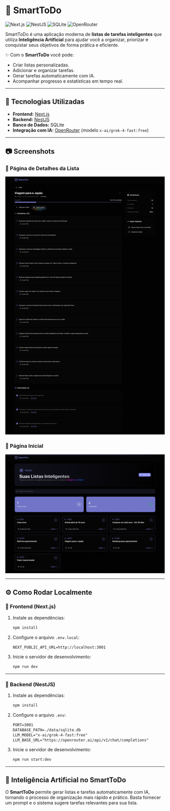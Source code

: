 # 📌 SmartToDo

![Next.js](https://img.shields.io/badge/Next.js-000000?style=for-the-badge&logo=nextdotjs&logoColor=white)
![NestJS](https://img.shields.io/badge/NestJS-E0234E?style=for-the-badge&logo=nestjs&logoColor=white)
![SQLite](https://img.shields.io/badge/SQLite-07405E?style=for-the-badge&logo=sqlite&logoColor=white)
![OpenRouter](https://img.shields.io/badge/OpenRouter-A020F0?style=for-the-badge&logo=OpenAI&logoColor=white)

SmartToDo é uma aplicação moderna de **listas de tarefas inteligentes** que utiliza **Inteligência Artificial** para ajudar você a organizar, priorizar e conquistar seus objetivos de forma prática e eficiente.

✨ Com o **SmartToDo** você pode:
- Criar listas personalizadas.
- Adicionar e organizar tarefas.
- Gerar tarefas automaticamente com IA.
- Acompanhar progresso e estatísticas em tempo real.

---

## 🚀 Tecnologias Utilizadas

- **Frontend:** [Next.js](https://nextjs.org/)
- **Backend:** [NestJS](https://nestjs.com/)
- **Banco de Dados:** SQLite
- **Integração com IA:** [OpenRouter](https://openrouter.ai/) (modelo `x-ai/grok-4-fast:free`)

---

## 📷 Screenshots

### 🔹 Página de Detalhes da Lista
![SmartToDo Details](./smarttodo-details.png)

### 🔹 Página Inicial
![SmartToDo Home](./smarttodo-home.png)

---

## ⚙️ Como Rodar Localmente

### 🔹 Frontend (Next.js)

1. Instale as dependências:
   ```bash
   npm install
   ```

2. Configure o arquivo `.env.local`:
   ```env
   NEXT_PUBLIC_API_URL=http://localhost:3001
   ```

3. Inicie o servidor de desenvolvimento:
   ```bash
   npm run dev
   ```

---

### 🔹 Backend (NestJS)

1. Instale as dependências:
   ```bash
   npm install
   ```

2. Configure o arquivo `.env`:
   ```env
   PORT=3001
   DATABASE_PATH=./data/sqlite.db
   LLM_MODEL="x-ai/grok-4-fast:free"
   LLM_BASE_URL="https://openrouter.ai/api/v1/chat/completions"
   ```

3. Inicie o servidor de desenvolvimento:
   ```bash
   npm run start:dev
   ```

---

## 🧠 Inteligência Artificial no SmartToDo

O **SmartToDo** permite gerar listas e tarefas automaticamente com IA, tornando o processo de organização mais rápido e prático. Basta fornecer um prompt e o sistema sugere tarefas relevantes para sua lista.

